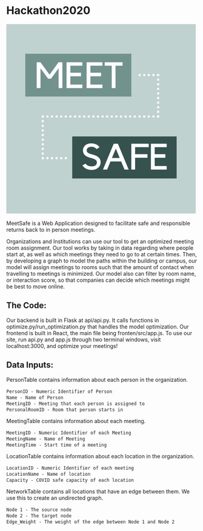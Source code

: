 # Hackathon2020
![OurLogo](https://github.com/asl11/Hackathon2020/blob/master/tek-4.png?raw=true)

MeetSafe is a Web Application designed to facilitate safe and responsible returns back to in person meetings. 

Organizations and Institutions can use our tool to get an optimized meeting room assignment. Our tool works by 
taking in data regarding where people start at, as well as which meetings they need to go to at certain times. 
Then, by developing a graph to model the paths within the building or campus, our model will assign meetings 
to rooms such that the amount of contact when travelling to meetings is minimized. Our model also can filter
by room name, or interaction score, so that companies can decide which meetings might be best to move online.

## The Code:

Our backend is built in Flask at api/api.py. It calls functions in optimize.py/run_optimization.py that handles 
the model optimization. Our frontend is built in React, the main file being fronten/src/app.js. To use our site, 
run api.py and app.js through two terminal windows, visit localhost:3000, and optimize your meetings!

## Data Inputs:

PersonTable contains information about each person in the organization.

    PersonID - Numeric Identifier of Person
    Name - Name of Person
    MeetingID - Meeting that each person is assigned to
    PersonalRoomID - Room that person starts in

MeetingTable contains information about each meeting.

    MeetingID - Numeric Identifier of each Meeting
    MeetingName - Name of Meeting
    MeetingTime - Start time of a meeting

LocationTable contains information about each location in the organization.

    LocationID - Numeric Identifier of each meeting
    LocationName - Name of location
    Capacity - COVID safe capacity of each location

NetworkTable contains all locations that have an edge between them. We use this to create an undirected graph.

    Node 1 - The source node
    Node 2 - The target node
    Edge_Weight - The weight of the edge between Node 1 and Node 2

